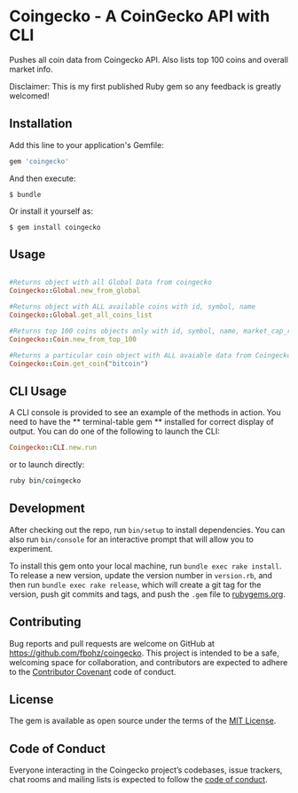 # Coingecko - A CoinGecko API with CLI

Pushes all coin data from Coingecko API. Also lists top 100 coins and overall market info.

Disclaimer: This is my first published Ruby gem so any feedback is greatly welcomed!

## Installation

Add this line to your application's Gemfile:

```ruby
gem 'coingecko'
```

And then execute:

    $ bundle

Or install it yourself as:

    $ gem install coingecko


## Usage

```ruby

#Returns object with all Global Data from coingecko
Coingecko::Global.new_from_global

#Returns object with ALL available coins with id, symbol, name
Coingecko::Global.get_all_coins_list

#Returns top 100 coins objects only with id, symbol, name, market_cap_rank, last_updated. Default currency is "usd" if no currency given. E.g.
Coingecko::Coin.new_from_top_100

#Returns a particular coin object with ALL avaiable data from Coingecko. It needs an id as an argument. E.g.
Coingecko::Coin.get_coin("bitcoin")


```
## CLI Usage

A CLI console is provided to see an example of the methods in action. You need to have the ** terminal-table gem ** installed for correct display of output. You can do one of the following to launch the CLI:

```ruby
Coingecko::CLI.new.run
```
or to launch directly:

```ruby
ruby bin/coingecko
```

## Development 

After checking out the repo, run `bin/setup` to install dependencies. You can also run `bin/console` for an interactive prompt that will allow you to experiment.

To install this gem onto your local machine, run `bundle exec rake install`. To release a new version, update the version number in `version.rb`, and then run `bundle exec rake release`, which will create a git tag for the version, push git commits and tags, and push the `.gem` file to [rubygems.org](https://rubygems.org).

## Contributing

Bug reports and pull requests are welcome on GitHub at https://github.com/fbohz/coingecko. This project is intended to be a safe, welcoming space for collaboration, and contributors are expected to adhere to the [Contributor Covenant](http://contributor-covenant.org) code of conduct.

## License

The gem is available as open source under the terms of the [MIT License](https://opensource.org/licenses/MIT).

## Code of Conduct

Everyone interacting in the Coingecko project’s codebases, issue trackers, chat rooms and mailing lists is expected to follow the [code of conduct](https://github.com/'courageoustuple'/coingecko/blob/master/CODE_OF_CONDUCT.md).
